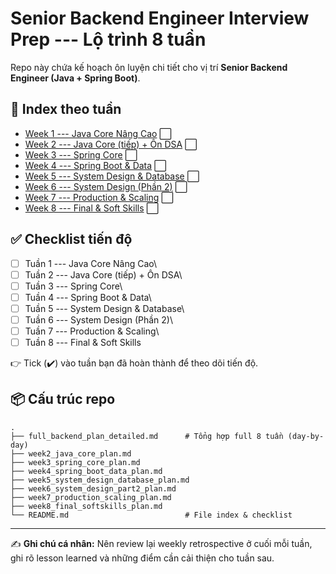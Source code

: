 # Senior Backend Engineer Interview Prep --- Lộ trình 8 tuần

Repo này chứa kế hoạch ôn luyện chi tiết cho vị trí **Senior Backend
Engineer (Java + Spring Boot)**.

## 📖 Index theo tuần

-   [Week 1 --- Java Core Nâng
    Cao](week1_java_core_plan.md) ⬜
-   [Week 2 --- Java Core (tiếp) + Ôn DSA](week2_java_core_plan.md) ⬜
-   [Week 3 --- Spring Core](week3_spring_core_plan.md) ⬜
-   [Week 4 --- Spring Boot & Data](week4_spring_boot_data_plan.md) ⬜
-   [Week 5 --- System Design &
    Database](week5_system_design_database_plan.md) ⬜
-   [Week 6 --- System Design (Phần
    2)](week6_system_design_part2_plan.md) ⬜
-   [Week 7 --- Production & Scaling](week7_production_scaling_plan.md)
    ⬜
-   [Week 8 --- Final & Soft Skills](week8_final_softskills_plan.md) ⬜

## ✅ Checklist tiến độ

-   [ ] Tuần 1 --- Java Core Nâng Cao\
-   [ ] Tuần 2 --- Java Core (tiếp) + Ôn DSA\
-   [ ] Tuần 3 --- Spring Core\
-   [ ] Tuần 4 --- Spring Boot & Data\
-   [ ] Tuần 5 --- System Design & Database\
-   [ ] Tuần 6 --- System Design (Phần 2)\
-   [ ] Tuần 7 --- Production & Scaling\
-   [ ] Tuần 8 --- Final & Soft Skills

👉 Tick (✔️) vào tuần bạn đã hoàn thành để theo dõi tiến độ.

## 📦 Cấu trúc repo

    .
    ├── full_backend_plan_detailed.md      # Tổng hợp full 8 tuần (day-by-day)
    ├── week2_java_core_plan.md
    ├── week3_spring_core_plan.md
    ├── week4_spring_boot_data_plan.md
    ├── week5_system_design_database_plan.md
    ├── week6_system_design_part2_plan.md
    ├── week7_production_scaling_plan.md
    ├── week8_final_softskills_plan.md
    └── README.md                          # File index & checklist

------------------------------------------------------------------------

✍️ **Ghi chú cá nhân:** Nên review lại weekly retrospective ở cuối mỗi
tuần, ghi rõ lesson learned và những điểm cần cải thiện cho tuần sau.
